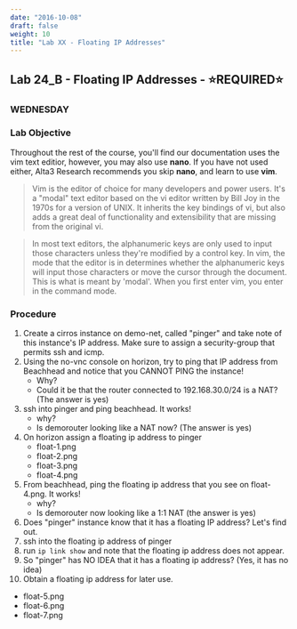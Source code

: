 ```yaml
---
date: "2016-10-08"
draft: false
weight: 10
title: "Lab XX - Floating IP Addresses"
---
```


## Lab 24_B - Floating IP Addresses - &#x2B50;REQUIRED&#x2B50;

### WEDNESDAY

### Lab Objective

Throughout the rest of the course, you'll find our documentation uses the vim text editior, however, you may also use **nano**. If you have not used either, Alta3 Research recommends you skip **nano**, and learn to use **vim**.

  > Vim is the editor of choice for many developers and power users. It's a "modal" text editor based on the vi editor written by Bill Joy in the 1970s for a version of UNIX. It inherits the key bindings of vi, but also adds a great deal of functionality and extensibility that are missing from the original vi. 

  > In most text editors, the alphanumeric keys are only used to input those characters unless they're modified by a control key. In vim, the mode that the editor is in determines whether the alphanumeric keys will input those characters or move the cursor through the document. This is what is meant by 'modal'. When you first enter vim, you enter in the command mode.

### Procedure

1. Create a cirros instance on demo-net, called "pinger" and take note of this instance's IP address. Make sure to assign a security-group that permits ssh and icmp.
2. Using the no-vnc console on horizon, try to ping that IP address from Beachhead and notice that you CANNOT PING the instance!
    - Why?
    - Could it be that the router connected to 192.168.30.0/24 is a NAT? (The answer is yes)
3. ssh into pinger and ping beachhead. It works!  
   - why? 
   - Is demorouter looking like a NAT now? (The answer is yes)
4. On horizon assign a floating ip address to pinger 
    - float-1.png
    - float-2.png
    - float-3.png
    - float-4.png
5. From beachhead, ping the floating ip address that you see on float-4.png.  It works!
   - why?
   - Is demorouter now looking like a 1:1 NAT (the answer is yes)
6. Does "pinger" instance know that it has a floating IP address? Let's find out.
7. ssh into the floating ip address of pinger
8. run `ip link show` and note that the floating ip address does not appear.
9. So "pinger" has NO IDEA that it has a floating ip address? (Yes, it has no idea)
10. Obtain a floating ip address for later use.
   - float-5.png
   - float-6.png
   - float-7.png
